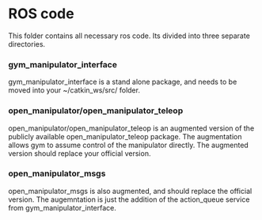 # ROS code

This folder contains all necessary ros code.
Its divided into three separate directories.


### gym_manipulator_interface
gym_manipulator_interface is a stand alone package, and needs to be moved into your ~/catkin_ws/src/ folder.


### open_manipulator/open_manipulator_teleop
open_manipulator/open_manipulator_teleop is an augmented version of the publicly available open_manipulator_teleop package.
The augmentation allows gym to assume control of the manipulator directly.
The augmented version should replace your official version.

### open_manipulator_msgs
open_manipulator_msgs is also augmented, and should replace the official version.
The augemntation is just the addition of the action_queue service from gym_manipulator_interface.

